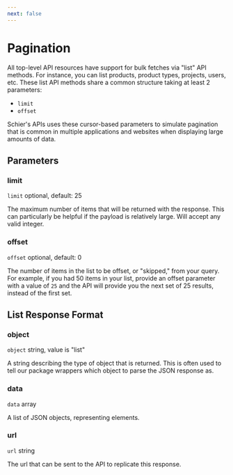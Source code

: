 ```yaml
---
next: false
---
```


# Pagination

All top-level API resources have support for bulk fetches via "list" API methods. For instance, you can list products, product types, projects, users, etc. These list API methods share a common structure taking at least 2 parameters:

* `limit`
* `offset`

Schier's APIs uses these cursor-based parameters to simulate pagination that is common in multiple applications and websites when displaying large amounts of data.

## Parameters

### limit

`limit` <span class="code-note">optional, default: 25</span>

The maximum number of items that will be returned with the response. This can particularly be helpful if the payload is relatively large. Will accept any valid integer.

### offset

`offset` <span class="code-note">optional, default: 0</span>

The number of items in the list to be offset, or "skipped," from your query. For example, if you had 50 items in your list, provide an offset parameter with a value of `25` and the API will provide you the next set of 25 results, instead of the first set.

## List Response Format

### object

`object` <span class="code-note">string, value is "list"</span>

A string describing the type of object that is returned. This is often used to tell our package wrappers which object to parse the JSON response as.

### data

`data` <span class="code-note">array</span>

A list of JSON objects, representing elements.

### url

`url` <span class="code-note">string</span>

The url that can be sent to the API to replicate this response.
